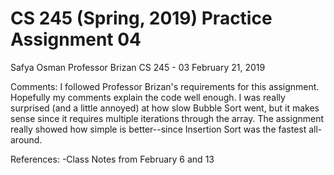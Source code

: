 # CS 245 (Spring, 2019) Practice Assignment 04

Safya Osman
Professor Brizan
CS 245 - 03
February 21, 2019

Comments:
I followed Professor Brizan's requirements for this assignment. Hopefully my comments explain the code well enough.
I was really surprised (and a little annoyed) at how slow Bubble Sort went, but it makes sense since it requires multiple iterations through the array. The assignment really showed how simple is better--since Insertion Sort was the fastest all-around.

References:
-Class Notes from February 6 and 13